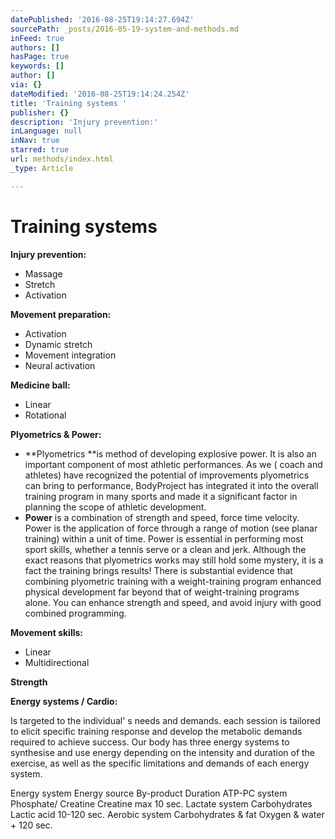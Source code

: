 ```yaml
---
datePublished: '2016-08-25T19:14:27.694Z'
sourcePath: _posts/2016-05-19-system-and-methods.md
inFeed: true
authors: []
hasPage: true
keywords: []
author: []
via: {}
dateModified: '2016-08-25T19:14:24.254Z'
title: 'Training systems '
publisher: {}
description: 'Injury prevention:'
inLanguage: null
inNav: true
starred: true
url: methods/index.html
_type: Article

---
```

# Training systems 

**Injury prevention:**

* Massage
* Stretch
* Activation

**Movement preparation:**

* Activation
* Dynamic stretch
* Movement integration
* Neural activation

**Medicine ball:**

* Linear
* Rotational

**Plyometrics & Power:**

* **Plyometrics **is method of developing explosive power. It is also an important component of most athletic performances. As we ( coach and athletes) have recognized the potential of improvements plyometrics can bring to performance, BodyProject has integrated it into the overall training program in many sports and made it a significant factor in planning the scope of athletic development.
* **Power** is a combination of strength and speed, force time velocity. Power is the application of force through a range of motion (see planar training) within a unit of time. Power is essential in performing most sport skills, whether a tennis serve or a clean and jerk. Although the exact reasons that plyometrics works may still hold some mystery, it is a fact the training brings results! There is substantial evidence that combining plyometric training with a weight-training program enhanced physical development far beyond that of weight-training programs alone. You can enhance strength and speed, and avoid injury with good combined programming.

**Movement skills:**

* Linear
* Multidirectional

**Strength**

**Energy systems / Cardio:**

Is targeted to the individual' s needs and demands. each session is tailored to elicit specific training response and develop the metabolic demands required to achieve success. Our body has three energy systems to synthesise and use energy depending on the intensity and duration of the exercise, as well as the specific limitations and demands of each energy system.

Energy system Energy source By-product Duration ATP-PC system Phosphate/ Creatine Creatine max 10 sec. Lactate system Carbohydrates Lactic acid 10-120 sec. Aerobic system Carbohydrates & fat Oxygen & water + 120 sec.